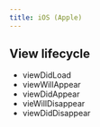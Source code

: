 ```yaml
---
title: iOS (Apple)
---
```


## View lifecycle

* viewDidLoad
* viewWillAppear
* viewDidAppear
* vieWillDisappear
* viewDidDisappear



